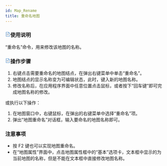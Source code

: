 ```yaml
---
id: Map_Rename
title: 重命名地图
---
```

### ![](../../img/read.gif)使用说明

“重命名”命令，用来修改该地图的名称。

### ![](../../img/read.gif)操作步骤

  1. 右键点击需要重命名的地图结点，在弹出右键菜单中单击“重命名”。
  2. 地图结点的显示名称变为可编辑状态，此时，键入新的地图名称。
  3. 修改名称后，在应用程序界面中任意位置点击鼠标，或者按下“回车键”即可完成地图名称的修改。

或执行以下操作：

  1. 在地图窗口中，右键鼠标，在弹出的右键菜单中选择“重命名”项。
  2. 弹出“地图重命名”对话框，输入要命名的地图名称即可。

### 注意事项

  * 按 F2 键也可以实现地图重命名。
  * 在“地图属性”界面中，点击地图属性框中的“基本”选项卡，文本框中显示的为当前地图的名称，但是不能在文本框中直接修改地图名称。


